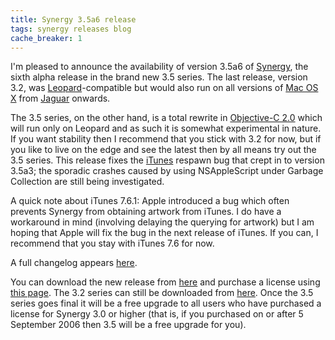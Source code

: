 ```yaml
---
title: Synergy 3.5a6 release
tags: synergy releases blog
cache_breaker: 1
---
```


I'm pleased to announce the availability of version 3.5a6 of [Synergy](/wiki/Synergy), the sixth alpha release in the brand new 3.5 series. The last release, version 3.2, was [Leopard](/wiki/Leopard)-compatible but would also run on all versions of [Mac OS X](/wiki/Mac_OS_X) from [Jaguar](/wiki/Jaguar) onwards.

The 3.5 series, on the other hand, is a total rewrite in [Objective-C 2.0](/wiki/Objective-C_2.0) which will run only on Leopard and as such it is somewhat experimental in nature. If you want stability then I recommend that you stick with 3.2 for now, but if you like to live on the edge and see the latest then by all means try out the 3.5 series. This release fixes the [iTunes](/wiki/iTunes) respawn bug that crept in to version 3.5a3; the sporadic crashes caused by using NSAppleScript under Garbage Collection are still being investigated.

A quick note about iTunes 7.6.1: Apple introduced a bug which often prevents Synergy from obtaining artwork from iTunes. I do have a workaround in mind (involving delaying the querying for artwork) but I am hoping that Apple will fix the bug in the next release of iTunes. If you can, I recommend that you stay with iTunes 7.6 for now.

A full changelog appears [here](http://wincent.com/a/products/synergy-classic/history/#3.5a6).

You can download the new release from [here](http://wincent.com/download.php?item=SynergyBeta.zip) and purchase a license using [this page](https://wincent.com/a/products/synergy-classic/purchase/). The 3.2 series can still be downloaded from [here](http://wincent.com/download.php?item=SynergyJaguar.dmg). Once the 3.5 series goes final it will be a free upgrade to all users who have purchased a license for Synergy 3.0 or higher (that is, if you purchased on or after 5 September 2006 then 3.5 will be a free upgrade for you).
